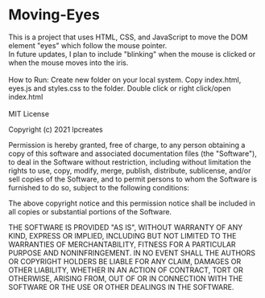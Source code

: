 # Moving-Eyes
This is a project that uses HTML, CSS, and JavaScript to move the DOM element "eyes" which follow the mouse pointer. 
<br>
In future updates, I plan to include "blinking" when the mouse is clicked or when the mouse moves into the iris. 
<br>
<br>
How to Run: Create new folder on your local system. Copy index.html, eyes.js and styles.css to the folder. Double click or right click/open index.html
<br>
<br>
MIT License

Copyright (c) 2021 lpcreates

Permission is hereby granted, free of charge, to any person obtaining a copy
of this software and associated documentation files (the "Software"), to deal
in the Software without restriction, including without limitation the rights
to use, copy, modify, merge, publish, distribute, sublicense, and/or sell
copies of the Software, and to permit persons to whom the Software is
furnished to do so, subject to the following conditions:

The above copyright notice and this permission notice shall be included in all
copies or substantial portions of the Software.

THE SOFTWARE IS PROVIDED "AS IS", WITHOUT WARRANTY OF ANY KIND, EXPRESS OR
IMPLIED, INCLUDING BUT NOT LIMITED TO THE WARRANTIES OF MERCHANTABILITY,
FITNESS FOR A PARTICULAR PURPOSE AND NONINFRINGEMENT. IN NO EVENT SHALL THE
AUTHORS OR COPYRIGHT HOLDERS BE LIABLE FOR ANY CLAIM, DAMAGES OR OTHER
LIABILITY, WHETHER IN AN ACTION OF CONTRACT, TORT OR OTHERWISE, ARISING FROM,
OUT OF OR IN CONNECTION WITH THE SOFTWARE OR THE USE OR OTHER DEALINGS IN THE
SOFTWARE.
